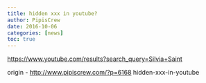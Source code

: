 ```yaml
---
title: hidden xxx in youtube?
author: PipisCrew
date: 2016-10-06
categories: [news]
toc: true
---
```


https://www.youtube.com/results?search_query=Silvia+Saint

origin - http://www.pipiscrew.com/?p=6168 hidden-xxx-in-youtube